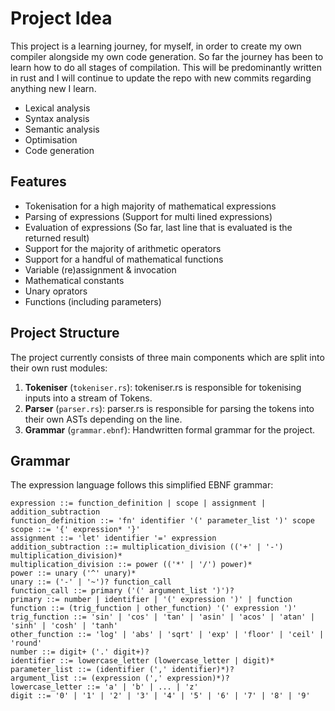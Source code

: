 # Project Idea
This project is a learning journey, for myself, in order to create my own compiler alongside my own code generation. So far the journey has been to learn how to do all stages of compilation. This will be predominantly written in rust and I will continue to update the repo with new commits regarding anything new I learn.
- Lexical analysis
- Syntax analysis 
- Semantic analysis
- Optimisation
- Code generation 

## Features
- Tokenisation for a high majority of mathematical expressions 
- Parsing of expressions (Support for multi lined expressions)
- Evaluation of expressions (So far, last line that is evaluated is the returned result)
- Support for the majority of arithmetic operators 
- Support for a handful of mathematical functions 
- Variable (re)assignment & invocation 
- Mathematical constants 
- Unary oprators
- Functions (including parameters)

## Project Structure

The project currently consists of three main components which are split into their own rust modules:

1. **Tokeniser** (`tokeniser.rs`): tokeniser.rs is responsible for tokenising inputs into a stream of Tokens.
2. **Parser** (`parser.rs`): parser.rs is responsible for parsing the tokens into their own ASTs depending on the line.
3. **Grammar** (`grammar.ebnf`): Handwritten formal grammar for the project.

## Grammar

The expression language follows this simplified EBNF grammar:

```ebnf
expression ::= function_definition | scope | assignment | addition_subtraction
function_definition ::= 'fn' identifier '(' parameter_list ')' scope
scope ::= '{' expression* '}'
assignment ::= 'let' identifier '=' expression
addition_subtraction ::= multiplication_division (('+' | '-') multiplication_division)* 
multiplication_division ::= power (('*' | '/') power)* 
power ::= unary ('^' unary)*
unary ::= ('-' | '~')? function_call
function_call ::= primary ('(' argument_list ')')?
primary ::= number | identifier | '(' expression ')' | function
function ::= (trig_function | other_function) '(' expression ')'
trig_function ::= 'sin' | 'cos' | 'tan' | 'asin' | 'acos' | 'atan' | 'sinh' | 'cosh' | 'tanh'
other_function ::= 'log' | 'abs' | 'sqrt' | 'exp' | 'floor' | 'ceil' | 'round'
number ::= digit+ ('.' digit+)?
identifier ::= lowercase_letter (lowercase_letter | digit)*
parameter_list ::= (identifier (',' identifier)*)?
argument_list ::= (expression (',' expression)*)?
lowercase_letter ::= 'a' | 'b' | ... | 'z'
digit ::= '0' | '1' | '2' | '3' | '4' | '5' | '6' | '7' | '8' | '9'
